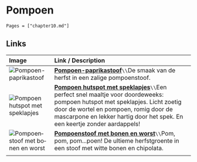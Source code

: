 # Pompoen

```@contents
Pages = ["chapter10.md"]
```

## Links

| Image| Link / Description |
| :--- | :--- |
| ![Pom­poen-pa­pri­kastoof](https://static.ah.nl/static/recepten/img_063662_445x297_JPG.jpg) | **[Pom­poen-pa­pri­kastoof](https://www.ah.nl/allerhande/recept/R-R1185048/pompoen-paprikastoof)**``\\``De smaak van de herfst in een zalige pompoenstoof. |
| ![Pompoen hutspot met speklapjes](https://img.culy.nl/images/MOSk736vTraojmOPpsCFcmyuq0E=/768x271/smart/filters:format(jpeg):quality(80)/https%3A%2F%2Fwww.culy.nl%2Fwp-content%2Fuploads%2F2016%2F01%2Fpompoen-hutspot-met-speklapjes0002.jpg) | **[Pompoen hutspot met speklapjes](https://www.culy.nl/recepten/pompoen-hutspot-met-speklapjes/)**``\\``Een perfect snel maaltje voor doordeweeks: pompoen hutspot met speklapjes. Licht zoetig door de wortel en pompoen, romig door de mascarpone en lekker hartig door het spek. En een keertje zonder aardappels! |
| ![Pom­poen­stoof met bo­nen en worst](https://static.ah.nl/static/recepten/img_RAM_PRD124466_445x297_JPG.jpg) | **[Pom­poen­stoof met bo­nen en worst](https://www.ah.nl/allerhande/recept/R-R1189378/pompoenstoof-met-bonen-en-worst)**``\\``Pom, pom, pom...poen! De ultieme herfstgroente in een stoof met witte bonen en chipolata. |
||
